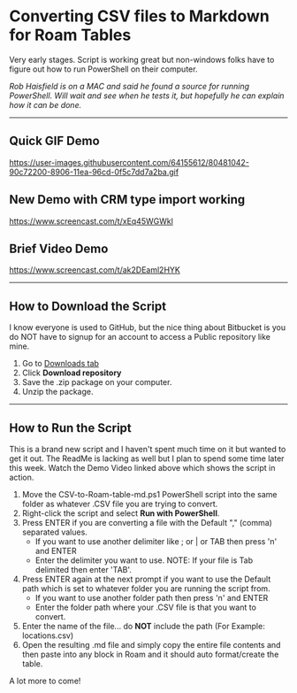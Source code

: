 # Converting CSV files to Markdown for Roam Tables

Very early stages. Script is working great but non-windows folks have to figure out how to run PowerShell on their computer.

*Rob Haisfield is on a MAC and said he found a source for running PowerShell. Will wait and see when he tests it, but hopefully he can explain how it can be done.*

---

## Quick GIF Demo

https://user-images.githubusercontent.com/64155612/80481042-90c72200-8906-11ea-96cd-0f5c7dd7a2ba.gif

## New Demo with CRM type import working

https://www.screencast.com/t/xEq45WGWkl

## Brief Video Demo

https://www.screencast.com/t/ak2DEaml2HYK

---

## How to Download the Script

I know everyone is used to GitHub, but the nice thing about Bitbucket is you do NOT have to signup for an account to access a Public repository like mine.

1. Go to [Downloads tab](https://bitbucket.org/murf/csv-to-roam-table-md/downloads/)
2. Click **Download repository**
3. Save the .zip package on your computer.
4. Unzip the package.

---

## How to Run the Script

This is a brand new script and I haven't spent much time on it but wanted to get it out. The ReadMe is lacking as well but I plan to spend some time later this week. Watch the Demo Video linked above which shows the script in action.

1. Move the CSV-to-Roam-table-md.ps1 PowerShell script into the same folder as whatever .CSV file you are trying to convert.
2. Right-click the script and select **Run with PowerShell**.
3. Press ENTER if you are converting a file with the Default "," (comma) separated values.
    * If you want to use another delimiter like ; or | or TAB then press 'n' and ENTER
    * Enter the delimiter you want to use. NOTE: If your file is Tab delimited then enter 'TAB'.
4. Press ENTER again at the next prompt if you want to use the Default path which is set to whatever folder you are running the script from.
    * If you want to use another folder path then press 'n' and ENTER
    * Enter the folder path where your .CSV file is that you want to convert.
5. Enter the name of the file... do **NOT** include the path (For Example: locations.csv)
6. Open the resulting .md file and simply copy the entire file contents and then paste into any block in Roam and it should auto format/create the table.

A lot more to come!
